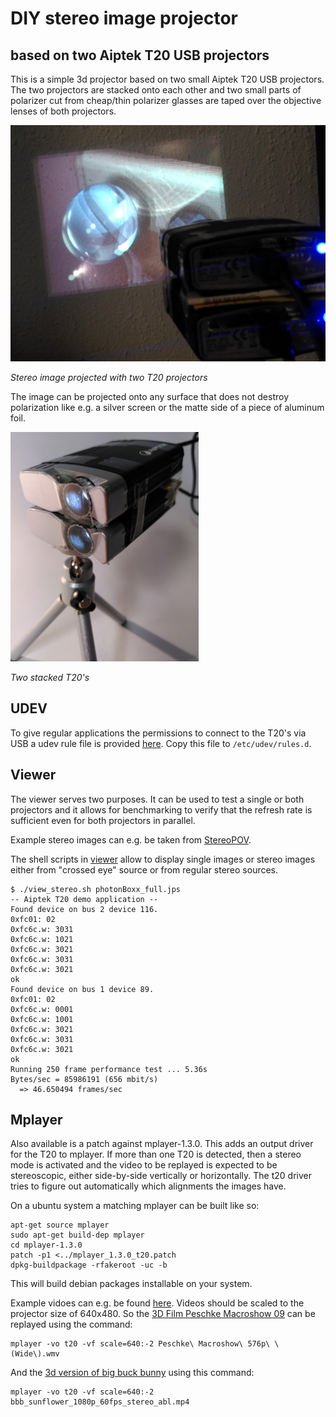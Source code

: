 # DIY stereo image projector
## based on two Aiptek T20 USB projectors

This is a simple 3d projector based on two small Aiptek T20 USB
projectors. The two projectors are stacked onto each other and two
small parts of polarizer cut from cheap/thin polarizer glasses are
taped over the objective lenses of both projectors.

![projecting](projecting.jpg)

*Stereo image projected with two T20 projectors*

The image can be projected onto any surface that does not destroy
polarization like e.g. a silver screen or the matte side of a piece of
aluminum foil.

![stacked](stacked.jpg)

*Two stacked T20's*

## UDEV

To give regular applications the permissions to connect to the
T20's via USB a udev rule file is provided [here](udev/45-t20.rules).
Copy this file to ```/etc/udev/rules.d```.

## Viewer

The viewer serves two purposes. It can be used to test a single or
both projectors and it allows for benchmarking to verify that the
refresh rate is sufficient even for both projectors in parallel.

Example stereo images can e.g. be taken from
[StereoPOV](http://stereopov.ichthyostega.de/images.html).

The shell scripts in [viewer](viewer) allow to display single images
or stereo images either from "crossed eye" source or from regular
stereo sources.

```
$ ./view_stereo.sh photonBoxx_full.jps 
-- Aiptek T20 demo application --
Found device on bus 2 device 116.
0xfc01: 02
0xfc6c.w: 3031
0xfc6c.w: 1021
0xfc6c.w: 3021
0xfc6c.w: 3031
0xfc6c.w: 3021
ok
Found device on bus 1 device 89.
0xfc01: 02
0xfc6c.w: 0001
0xfc6c.w: 1001
0xfc6c.w: 3021
0xfc6c.w: 3031
0xfc6c.w: 3021
ok
Running 250 frame performance test ... 5.36s
Bytes/sec = 85986191 (656 mbit/s)
  => 46.650494 frames/sec
```

## Mplayer

Also available is a patch against mplayer-1.3.0. This adds an output
driver for the T20 to mplayer. If more than one T20 is detected, then
a stereo mode is activated and the video to be replayed is expected to
be stereoscopic, either side-by-side vertically or horizontally. The
t20 driver tries to figure out automatically which alignments the
images have.

On a ubuntu system a matching mplayer can be built like so:

```
apt-get source mplayer
sudo apt-get build-dep mplayer
cd mplayer-1.3.0
patch -p1 <../mplayer_1.3.0_t20.patch
dpkg-buildpackage -rfakeroot -uc -b
```

This will build debian packages installable on your system.

Example vidoes can e.g. be found
[here](https://www.3dtv.at/Movies/). Videos should be scaled to the
projector size of 640x480. So the [3D Film Peschke Macroshow
09](https://www.3dtv.at/Movies/Macroshow_en.aspx) can be replayed
using the command:

```
mplayer -vo t20 -vf scale=640:-2 Peschke\ Macroshow\ 576p\ \(Wide\).wmv
```

And the [3d version of big buck bunny](https://mirrors.kodi.tv/demo-files/BBB/bbb_sunflower_1080p_60fps_stereo_abl.mp4) using this command:

```
mplayer -vo t20 -vf scale=640:-2 bbb_sunflower_1080p_60fps_stereo_abl.mp4
```
